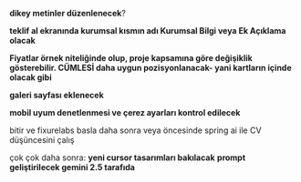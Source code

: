 **dikey metinler düzenlenecek**?

**teklif al ekranında kurumsal kısmın adı Kurumsal Bilgi veya Ek Açıklama olacak**

**Fiyatlar örnek niteliğinde olup, proje kapsamına göre değişiklik gösterebilir. CÜMLESİ daha uygun pozisyonlanacak- yani kartların içinde olacak gibi** 

**galeri sayfası eklenecek**

**mobil uyum denetlenmesi ve çerez ayarları kontrol edilecek**

bitir ve fixurelabs basla
daha sonra veya öncesinde spring ai ile CV düşüncesini çalış


çok çok daha sonra:
**yeni cursor tasarımları bakılacak**
**prompt geliştirilecek gemini 2.5 tarafıda**


